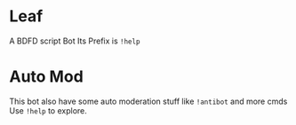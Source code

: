 # Leaf
A BDFD script Bot Its Prefix is `!help`
# Auto Mod
This bot also have some auto moderation stuff like `!antibot`
and more cmds Use `!help` to explore.
